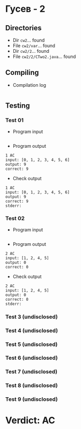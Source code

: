 # Гусев - 2
## Directories
- Dir `cw2`... found
- File `cw2/var`... found
- Dir `cw2/2`... found
- File `cw2/2/CTwo2.java`... found
## Compiling
- Compilation log
```

```
## Testing
### Test 01
- Program input
```

```
- Program output
```
1 AC
input: [0, 1, 2, 3, 4, 5, 6]
output: 9
correct: 9

```
- Check output
```
1 AC
input: [0, 1, 2, 3, 4, 5, 6]
output: 9
correct: 9
stderr:

```
### Test 02
- Program input
```

```
- Program output
```
2 AC
input: [1, 2, 4, 5]
output: 0
correct: 0

```
- Check output
```
2 AC
input: [1, 2, 4, 5]
output: 0
correct: 0
stderr:

```
### Test 3 (undisclosed)
### Test 4 (undisclosed)
### Test 5 (undisclosed)
### Test 6 (undisclosed)
### Test 7 (undisclosed)
### Test 8 (undisclosed)
### Test 9 (undisclosed)
# Verdict: AC
